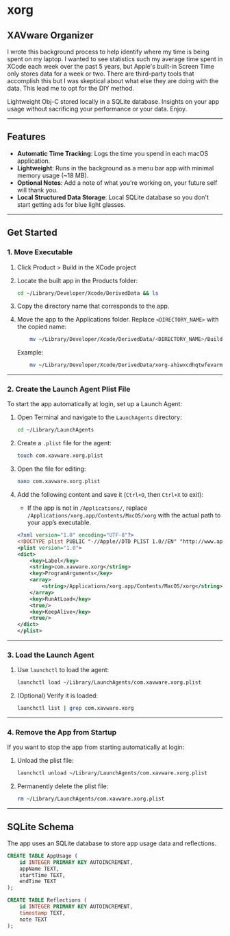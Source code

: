 # xorg
## XAVware Organizer
I wrote this background process to help identify where my time is being spent on my laptop. I wanted to see statistics such my average time spent in XCode each week over the past 5 years, but Apple's built-in Screen Time only stores data for a week or two. There are third-party tools that accomplish this but I was skeptical about what else they are doing with the data. This lead me to opt for the DIY method.

Lightweight Obj-C stored locally in a SQLite database. Insights on your app usage without sacrificing your performance or your data. Enjoy.

---

## Features
- **Automatic Time Tracking**: Logs the time you spend in each macOS application.
- **Lightweight**: Runs in the background as a menu bar app with minimal memory usage (~18 MB).
- **Optional Notes**: Add a note of what you're working on, your future self will thank you.
- **Local Structured Data Storage**: Local SQLite database so you don't start getting ads for blue light glasses.

---
## Get Started

### 1. **Move Executable**
1. Click Product > Build in the XCode project
2. Locate the built app in the Products folder:

    ```bash
    cd ~/Library/Developer/Xcode/DerivedData && ls
    ```
    
3. Copy the directory name that corresponds to the app.
4. Move the app to the Applications folder. Replace `<DIRECTORY_NAME>` with the copied name:

    ```bash
        mv ~/Library/Developer/Xcode/DerivedData/<DIRECTORY_NAME>/Build/Products/Debug/xorg.app /Applications/
    ```
    
    Example:
    ```bash
        mv ~/Library/Developer/Xcode/DerivedData/xorg-ahiwxcdhqtwfevarmjfbbkfmjczb/Build/Products/Debug/xorg.app /Applications/
    ```

---

### 2. **Create the Launch Agent Plist File**
To start the app automatically at login, set up a Launch Agent:

1. Open Terminal and navigate to the `LaunchAgents` directory:

    ```bash
    cd ~/Library/LaunchAgents
    ```
2. Create a `.plist` file for the agent:

    ```bash
    touch com.xavware.xorg.plist
    ```
3. Open the file for editing:

    ```bash
    nano com.xavware.xorg.plist
    ```
4. Add the following content and save it (`Ctrl+O`, then `Ctrl+X` to exit):
    - If the app is not in `/Applications/`, replace `/Applications/xorg.app/Contents/MacOS/xorg` with the actual path to your app’s executable.

    ```xml
    <?xml version="1.0" encoding="UTF-8"?>
    <!DOCTYPE plist PUBLIC "-//Apple//DTD PLIST 1.0//EN" "http://www.apple.com/DTDs/PropertyList-1.0.dtd">
    <plist version="1.0">
    <dict>
        <key>Label</key>
        <string>com.xavware.xorg</string>
        <key>ProgramArguments</key>
        <array>
            <string>/Applications/xorg.app/Contents/MacOS/xorg</string>
        </array>
        <key>RunAtLoad</key>
        <true/>
        <key>KeepAlive</key>
        <true/>
    </dict>
    </plist>
    ```

---

### 3. **Load the Launch Agent**
1. Use `launchctl` to load the agent:

    ```bash
    launchctl load ~/Library/LaunchAgents/com.xavware.xorg.plist
    ```
2. (Optional) Verify it is loaded:

    ```bash
    launchctl list | grep com.xavware.xorg
    ```

---

### 4. **Remove the App from Startup**
If you want to stop the app from starting automatically at login:

1. Unload the plist file:

    ```bash
    launchctl unload ~/Library/LaunchAgents/com.xavware.xorg.plist
    ```
2. Permanently delete the plist file:

    ```bash
    rm ~/Library/LaunchAgents/com.xavware.xorg.plist
    ```

---

## SQLite Schema
The app uses an SQLite database to store app usage data and reflections.

```sql
CREATE TABLE AppUsage (
    id INTEGER PRIMARY KEY AUTOINCREMENT,
    appName TEXT,
    startTime TEXT,
    endTime TEXT
);

CREATE TABLE Reflections (
    id INTEGER PRIMARY KEY AUTOINCREMENT,
    timestamp TEXT,
    note TEXT
);





